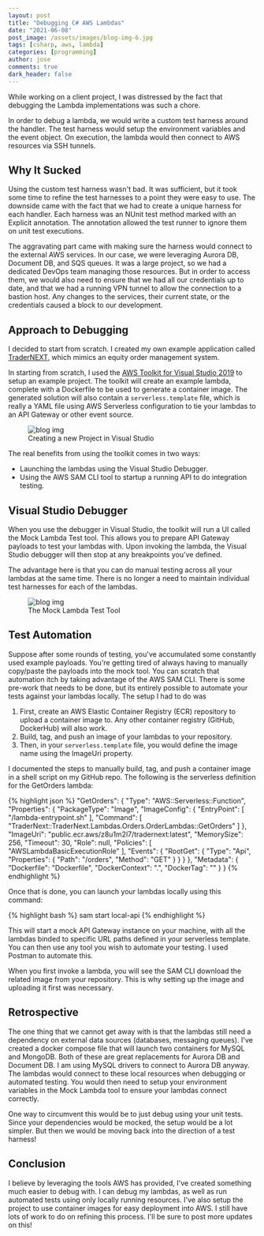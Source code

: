 ```yaml
---
layout: post
title: "Debugging C# AWS Lambdas"
date: "2021-06-08"
post_image: /assets/images/blog-img-6.jpg
tags: [csharp, aws, lambda]
categories: [programming]
author: jose
comments: true
dark_header: false
---
```


While working on a client project, I was distressed by the fact that debugging
the Lambda implementations was such a chore.

In order to debug a lambda, we would write a custom test harness around the
handler. The test harness would setup the environment variables and the event
object. On execution, the lambda would then connect to AWS resources via SSH
tunnels.

## Why It Sucked

Using the custom test harness wasn't bad. It was sufficient, but it took some
time to refine the test harnesses to a point they were easy to use. The
downside came with the fact that we had to create a unique harness for each
handler. Each harness was an NUnit test method marked with an Explicit
annotation. The annotation allowed the test runner to ignore them on unit test
executions.

The aggravating part came with making sure the harness would connect to the
external AWS services. In our case, we were leveraging Aurora DB, Document DB,
and SQS queues. It was a large project, so we had a dedicated DevOps team
managing those resources. But in order to access them, we would also need to
ensure that we had all our credentials up to date, and that we had a running
VPN tunnel to allow the connection to a bastion host. Any changes to the
services, their current state, or the credentials caused a block to our
development.

## Approach to Debugging

I decided to start from scratch. I created my own example application called [TraderNEXT](https://github.com/RockManJoe64/TraderNext), which mimics an equity order management system.

In starting from scratch, I used the
[AWS Toolkit for Visual Studio 2019](https://aws.amazon.com/visualstudio/)
to setup an example project. The toolkit will create an example lambda,
complete with a Dockerfile to be used to generate a container image. The
generated solution will also contain a `serverless.template` file,
which is really a YAML file using AWS Serverless configuration to tie your
lambdas to an API Gateway or other event source.

<figure class="figure">
<img
  src="{{site.baseurl}}/assets/images/screenshots/2021-06-08_screenshot1.png"
  alt="blog img"
/>
<figcaption class="figure-caption text-center">
  Creating a new Project in Visual Studio
</figcaption>
</figure>

The real benefits from using the toolkit comes in two ways:

- Launching the lambdas using the Visual Studio Debugger.
- Using the AWS SAM CLI tool to startup a running API to do integration
  testing.

## Visual Studio Debugger

When you use the debugger in Visual Studio, the toolkit will run a UI called
the Mock Lambda Test tool. This allows you to prepare API Gateway payloads to
test your lambdas with. Upon invoking the lambda, the Visual Studio debugger
will then stop at any breakpoints you've defined.

The advantage here is that you can do manual testing across all your lambdas
at the same time. There is no longer a need to maintain individual test
harnesses for each of the lambdas.

<figure class="figure">
<img
  src="{{site.baseurl}}/assets/images/screenshots/2021-06-08_screenshot2.png"
  alt="blog img"
/>
<figcaption class="figure-caption text-center">
  The Mock Lambda Test Tool
</figcaption>
</figure>

## Test Automation

Suppose after some rounds of testing, you've accumulated some constantly used
example payloads. You're getting tired of always having to manually copy/paste
the payloads into the mock tool. You can scratch that automation itch by
taking advantage of the AWS SAM CLI. There is some pre-work that needs to be
done, but its entirely possible to automate your tests against your lambdas
locally.
The setup I had to do was

1. First, create an AWS Elastic Container Registry (ECR) repository to upload a container image to. Any other container registry (GitHub, DockerHub) will also work.
1. Build, tag, and push an image of your lambdas to your repository.
1. Then, in your `serverless.template` file, you would define the image name using the ImageUri property.

I documented the steps to manually build, tag, and push a container image in a
shell script on my GitHub repo.
The following is the serverless definition for the GetOrders lambda:

<!-- prettier-ignore-start -->
{% highlight json %}
"GetOrders": {
  "Type": "AWS::Serverless::Function",
  "Properties": {
    "PackageType": "Image",
    "ImageConfig": {
      "EntryPoint": [
        "/lambda-entrypoint.sh"
      ],
      "Command": [
        "TraderNext::TraderNext.Lambdas.Orders.OrderLambdas::GetOrders"
      ]
    },
    "ImageUri": "public.ecr.aws/z8u1m2l7/tradernext:latest",
    "MemorySize": 256,
    "Timeout": 30,
    "Role": null,
    "Policies": [
      "AWSLambdaBasicExecutionRole"
    ],
    "Events": {
      "RootGet": {
        "Type": "Api",
        "Properties": {
          "Path": "/orders",
          "Method": "GET"
        }
      }
    }
  },
  "Metadata": {
    "Dockerfile": "Dockerfile",
    "DockerContext": ".",
    "DockerTag": ""
  }
}
{% endhighlight %}
<!-- prettier-ignore-end -->

Once that is done, you can launch your lambdas locally using this command:

<!-- prettier-ignore-start -->
{% highlight bash %}
sam start local-api
{% endhighlight %}
<!-- prettier-ignore-end -->

This will start a mock API Gateway instance on your machine, with all the
lambdas binded to specific URL paths defined in your serverless template. You
can then use any tool you wish to automate your testing. I used Postman to
automate this.

When you first invoke a lambda, you will see the SAM CLI download the related
image from your repository. This is why setting up the image and uploading it
first was necessary.

## Retrospective

The one thing that we cannot get away with is that the lambdas still need a
dependency on external data sources (databases, messaging queues). I've
created a docker compose file that will launch two containers for MySQL and
MongoDB. Both of these are great replacements for Aurora DB and Document DB. I
am using MySQL drivers to connect to Aurora DB anyway. The lambdas would
connect to these local resources when debugging or automated testing. You
would then need to setup your environment variables in the Mock Lambda tool to
ensure your lambdas connect correctly.

One way to circumvent this would be to just debug using your unit tests. Since
your dependencies would be mocked, the setup would be a lot simpler. But then
we would be moving back into the direction of a test harness!

## Conclusion

I believe by leveraging the tools AWS has provided, I've created something
much easier to debug with. I can debug my lambdas, as well as run automated
tests using only locally running resources. I've also setup the project to use
container images for easy deployment into AWS. I still have lots of work to do
on refining this process. I'll be sure to post more updates on this!
